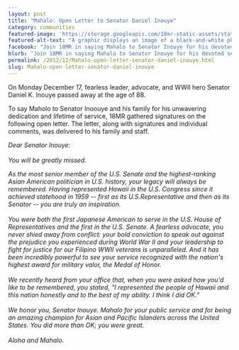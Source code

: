 ```yaml
---
layout: post
title: "Mahalo: Open Letter to Senator Daniel Inouye"
category: communities
featured-image: 'https://storage.googleapis.com/18mr-static-assets/static/images/featured/2012-12-16-inouye.png'
featured-alt-text: "A graphic displays an image of a black-and-white photo of Inouye in military uniform, and an image of an older Inouye before the U.S. Congress. Text reads: September 7, 1924-December 17, 2012."
facebook: "Join 18MR in saying Mahalo to Senator Inouye for his devoted service."
blurb: "Join 18MR in saying Mahalo to Senator Inouye for his devoted service."
permalink: /2012/12/Mahalo-open-letter-senator-daniel-inouye.html
slug: Mahalo-open-letter-senator-daniel-inouye
---
```


On Monday December 17, fearless leader, advocate, and WWII hero Senator Daniel K. Inouye passed away at the age of 88. 

To say Maholo to Senator Inoouye and his family for his unwavering dedication and lifetime of service, 18MR gathered signatures on the following open letter. The letter, along with signatures and individual comments, was delivered to his family and staff.

<p><em>Dear Senator Inouye:
<br>
<br>
You will be greatly missed.

As the most senior member of the U.S. Senate and the highest-ranking Asian American politician in U.S. history, your legacy will always be remembered. Having represented Hawaii in the U.S. Congress since it achieved statehood in 1959 -- first as its U.S.Representative and then as its Senator -- you are truly an inspiration.
<br>
<br>
You were both the first Japanese American to serve in the U.S. House of Representatives and the first in the U.S. Senate. A fearless advocate, you never shied away from conflict: your bold conviction to speak out against the prejudice you experienced during World War II and your leadership to fight for justice for our Filipino WWII veterans is unparalleled. And it has been incredibly powerful to see your service recognized with the nation's highest award for military valor, the Medal of Honor.
<br>
<br>
We recently heard from your office that, when you were asked how you'd like to be remembered, you stated, "I represented the people of Hawaii and this nation honestly and to the best of my ability. I think I did OK." 
<br>
<br>
We honor you, Senator Inouye. Mahalo for your public service and for being an amazing champion for Asian and Pacific Islanders across the United States. You did more than OK; you were great.
<br>
<br>
Aloha and Mahalo.</em></p>
